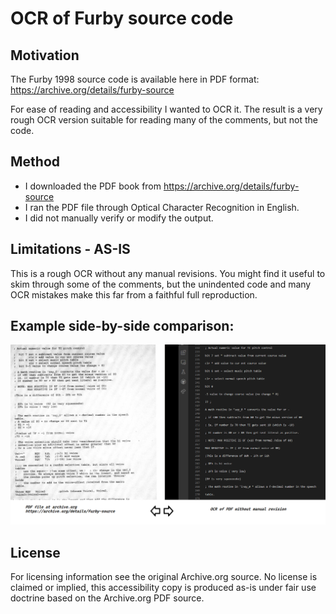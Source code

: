 # OCR of Furby source code

## Motivation
The Furby 1998 source code is available here in PDF format:
https://archive.org/details/furby-source

For ease of reading and accessibility I wanted to OCR it.  The result is a very rough OCR version suitable for reading many of the comments, but not the code.

## Method

* I downloaded the PDF book from https://archive.org/details/furby-source
* I ran the PDF file through Optical Character Recognition in English.
* I did not manually verify or modify the output.

## Limitations - AS-IS

This is a rough OCR without any manual revisions. You might find it useful to skim through some of the comments, but
the unindented code and many OCR mistakes make this far from a faithful full reproduction.


## Example side-by-side comparison:

![ Side by side comparison of PDF and OCR output.](https://github.com/robss2020/OCR-furby-source-code/blob/main/comparison.PNG "Far from perfect")

## License
For licensing information see the original Archive.org source. No license is claimed or implied, this accessibility copy is produced as-is under fair use doctrine based on the Archive.org PDF source.